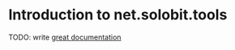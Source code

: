 # Introduction to net.solobit.tools

TODO: write [great documentation](http://jacobian.org/writing/great-documentation/what-to-write/)

